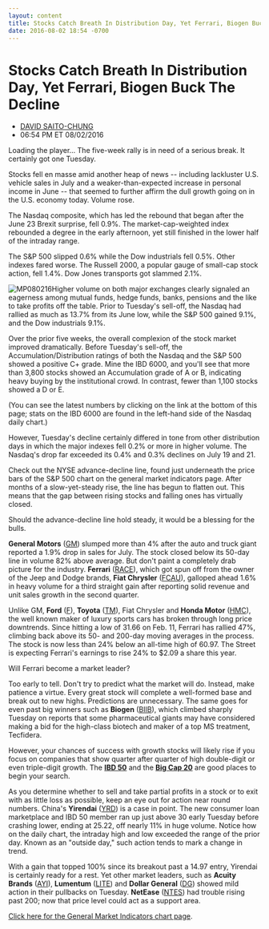 ```yaml
---
layout: content
title: Stocks Catch Breath In Distribution Day, Yet Ferrari, Biogen Buck The Decline
date: 2016-08-02 18:54 -0700
---
```



Stocks Catch Breath In Distribution Day, Yet Ferrari, Biogen Buck The Decline
==============================================================================




* [DAVID SAITO-CHUNG](https://www.investors.com/author/chungd/ "Posts by DAVID SAITO-CHUNG")
* 06:54 PM ET 08/02/2016




Loading the player...
The five-week rally is in need of a serious break. It certainly got one Tuesday.


Stocks fell en masse amid another heap of news -- including lackluster U.S. vehicle sales in July and a weaker-than-expected increase in personal income in June -- that seemed to further affirm the dull growth going on in the U.S. economy today. Volume rose.


The Nasdaq composite, which has led the rebound that began after the June 23 Brexit surprise, fell 0.9%. The market-cap-weighted index rebounded a degree in the early afternoon, yet still finished in the lower half of the intraday range.


The S&P 500 slipped 0.6% while the Dow industrials fell 0.5%. Other indexes fared worse. The Russell 2000, a popular gauge of small-cap stock action, fell 1.4%. Dow Jones transports got slammed 2.1%.


![MP080216](https://www.investors.com/wp-content/uploads/2016/08/MP080216-196x300.jpg)Higher volume on both major exchanges clearly signaled an eagerness among mutual funds, hedge funds, banks, pensions and the like to take profits off the table. Prior to Tuesday's sell-off, the Nasdaq had rallied as much as 13.7% from its June low, while the S&P 500 gained 9.1%, and the Dow industrials 9.1%.


Over the prior five weeks, the overall complexion of the stock market improved dramatically. Before Tuesday's sell-off, the Accumulation/Distribution ratings of both the Nasdaq and the S&P 500 showed a positive C+ grade. Mine the IBD 6000, and you'll see that more than 3,800 stocks showed an Accumulation grade of A or B, indicating heavy buying by the institutional crowd. In contrast, fewer than 1,100 stocks showed a D or E.


(You can see the latest numbers by clicking on the link at the bottom of this page; stats on the IBD 6000 are found in the left-hand side of the Nasdaq daily chart.)


However, Tuesday's decline certainly differed in tone from other distribution days in which the major indexes fell 0.2% or more in higher volume. The Nasdaq's drop far exceeded its 0.4% and 0.3% declines on July 19 and 21.


Check out the NYSE advance-decline line, found just underneath the price bars of the S&P 500 chart on the general market indicators page. After months of a slow-yet-steady rise, the line has begun to flatten out. This means that the gap between rising stocks and falling ones has virtually closed.


Should the advance-decline line hold steady, it would be a blessing for the bulls.


**General Motors** ([GM](https://research.investors.com/quote.aspx?symbol=GM)) slumped more than 4% after the auto and truck giant reported a 1.9% drop in sales for July. The stock closed below its 50-day line in volume 82% above average. But don't paint a completely drab picture for the industry. **Ferrari** ([RACE](https://research.investors.com/quote.aspx?symbol=RACE)), which got spun off from the owner of the Jeep and Dodge brands, **Fiat Chrysler** ([FCAU](https://research.investors.com/quote.aspx?symbol=FCAU)), galloped ahead 1.6% in heavy volume for a third straight gain after reporting solid revenue and unit sales growth in the second quarter.


Unlike GM, **Ford** ([F](https://research.investors.com/quote.aspx?symbol=F)), **Toyota** ([TM](https://research.investors.com/quote.aspx?symbol=TM)), Fiat Chrysler and **Honda Motor** ([HMC](https://research.investors.com/quote.aspx?symbol=HMC)), the well known maker of luxury sports cars has broken through long price downtrends. Since hitting a low of 31.66 on Feb. 11, Ferrari has rallied 47%, climbing back above its 50- and 200-day moving averages in the process. The stock is now less than 24% below an all-time high of 60.97. The Street is expecting Ferrari's earnings to rise 24% to $2.09 a share this year.


Will Ferrari become a market leader?


Too early to tell. Don't try to predict what the market will do. Instead, make patience a virtue. Every great stock will complete a well-formed base and break out to new highs. Predictions are unnecessary. The same goes for even past big winners such as **Biogen** ([BIIB](https://research.investors.com/quote.aspx?symbol=BIIB)), which climbed sharply Tuesday on reports that some pharmaceutical giants may have considered making a bid for the high-class biotech and maker of a top MS treatment, Tecfidera.


However, your chances of success with growth stocks will likely rise if you focus on companies that show quarter after quarter of high double-digit or even triple-digit growth. The **[IBD 50](http://research.investors.com/stock-lists/ibd-50/)** and the **[Big Cap 20](http://research.investors.com/stock-lists/big-cap-20/)** are good places to begin your search.


As you determine whether to sell and take partial profits in a stock or to exit with as little loss as possible, keep an eye out for action near round numbers. China's **Yirendai** ([YRD](https://research.investors.com/quote.aspx?symbol=YRD)) is a case in point. The new consumer loan marketplace and IBD 50 member ran up just above 30 early Tuesday before crashing lower, ending at 25.22, off nearly 11% in huge volume. Notice how on the daily chart, the intraday high and low exceeded the range of the prior day. Known as an "outside day," such action tends to mark a change in trend.


With a gain that topped 100% since its breakout past a 14.97 entry, Yirendai is certainly ready for a rest. Yet other market leaders, such as **Acuity Brands** ([AYI](https://research.investors.com/quote.aspx?symbol=AYI)), **Lumentum** ([LITE](https://research.investors.com/quote.aspx?symbol=LITE)) and **Dollar General** ([DG](https://research.investors.com/quote.aspx?symbol=DG)) showed mild action in their pullbacks on Tuesday. **NetEase** ([NTES](https://research.investors.com/quote.aspx?symbol=NTES)) had trouble rising past 200; now that price level could act as a support area.


[Click here for the General Market Indicators chart page](https://www.investors.com/wp-content/uploads/2016/08/IBD0208153906GMI.pdf).




